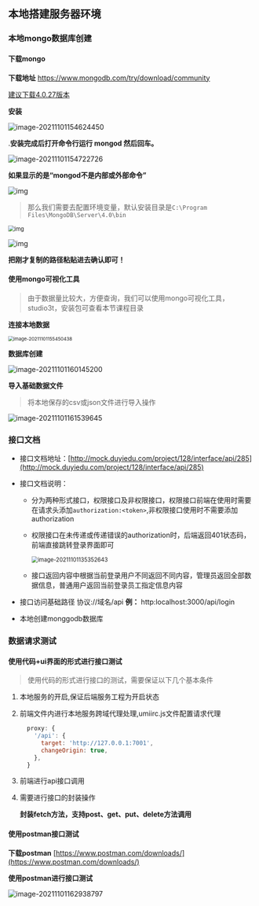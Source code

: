 

## 本地搭建服务器环境

### 本地mongo数据库创建

#### 下载mongo

**下载地址** https://www.mongodb.com/try/download/community

<u>建议下载4.0.27版本</u>

**安装**

![image-20211101154624450](https://tva1.sinaimg.cn/large/008i3skNly1gwdrkq3lczj30cz09ut97.jpg)

.**安装完成后打开命令行运行  mongod  然后回车。**

![image-20211101154722726](https://tva1.sinaimg.cn/large/008i3skNly1gwdrku9x8lj30lg0attar.jpg)

**如果显示的是“mongod不是内部或外部命令”**

![img](https://tva1.sinaimg.cn/large/008i3skNly1gwdrky1fobj30cp024glg.jpg)

> 那么我们需要去配置环境变量，默认安装目录是`C:\Program Files\MongoDB\Server\4.0\bin`

<img src="https://tva1.sinaimg.cn/large/008i3skNly1gwdrl18gfwj30v30d70tr.jpg" alt="img" style="zoom: 80%;" />

![img](https://tva1.sinaimg.cn/large/008i3skNly1gwdrl4n160j30f10fu3z7.jpg)

**把刚才复制的路径粘贴进去确认即可！**



#### 使用mongo可视化工具

> 由于数据量比较大，方便查询，我们可以使用mongo可视化工具，studio3t，安装包可查看本节课程目录

**连接本地数据**

<img src="https://adminimg.hyfarsight.com/image-20211101155450438.png" alt="image-20211101155450438" style="zoom:67%;" />



**数据库创建**

![image-20211101160145200](https://tva1.sinaimg.cn/large/008i3skNly1gwdrla65xhj310b0e342y.jpg)

**导入基础数据文件**

> 将本地保存的csv或json文件进行导入操作

![image-20211101161539645](https://tva1.sinaimg.cn/large/008i3skNly1gwdrld3q4rj30yj0f0q7f.jpg)



### 接口文档

- 接口文档地址：[http://mock.duyiedu.com/project/128/interface/api/285](http://mock.duyiedu.com/project/128/interface/api/285)

- 接口文档说明：

  - 分为两种形式接口，权限接口及非权限接口，权限接口前端在使用时需要在请求头添加`authorization:<token>`,非权限接口使用时不需要添加authorization

  - 权限接口在未传递或传递错误的authorization时，后端返回401状态码，前端直接跳转登录界面即可

    <img src="https://adminimg.hyfarsight.com/image-20211101135352643.png" alt="image-20211101135352643" style="zoom:80%;margin-left:0;" />

  - 接口返回内容中根据当前登录用户不同返回不同内容，管理员返回全部数据信息，普通用户返回当前登录员工指定信息内容

    

- 接口访问基础路径   协议://域名/api   **例：**  http:localhost:3000/api/login

- 本地创建monggodb数据库



### 数据请求测试

#### 使用代码+ui界面的形式进行接口测试

> 使用代码的形式进行接口的测试，需要保证以下几个基本条件

1. 本地服务的开启,保证后端服务工程为开启状态

2. 前端文件内进行本地服务跨域代理处理,umiirc.js文件配置请求代理

   ```js
     proxy: {
       '/api': {
         target: 'http://127.0.0.1:7001',
         changeOrigin: true,
       },
     }
   ```

3. 前端进行api接口调用

4. 需要进行接口的封装操作

   **封装fetch方法，支持post、get、put、delete方法调用**

#### 使用postman接口测试

**下载postman** [https://www.postman.com/downloads/](https://www.postman.com/downloads/)

**使用postman进行接口测试**

![image-20211101162938797](https://tva1.sinaimg.cn/large/008i3skNly1gwdrlj4hy0j30oy0e70tv.jpg)











